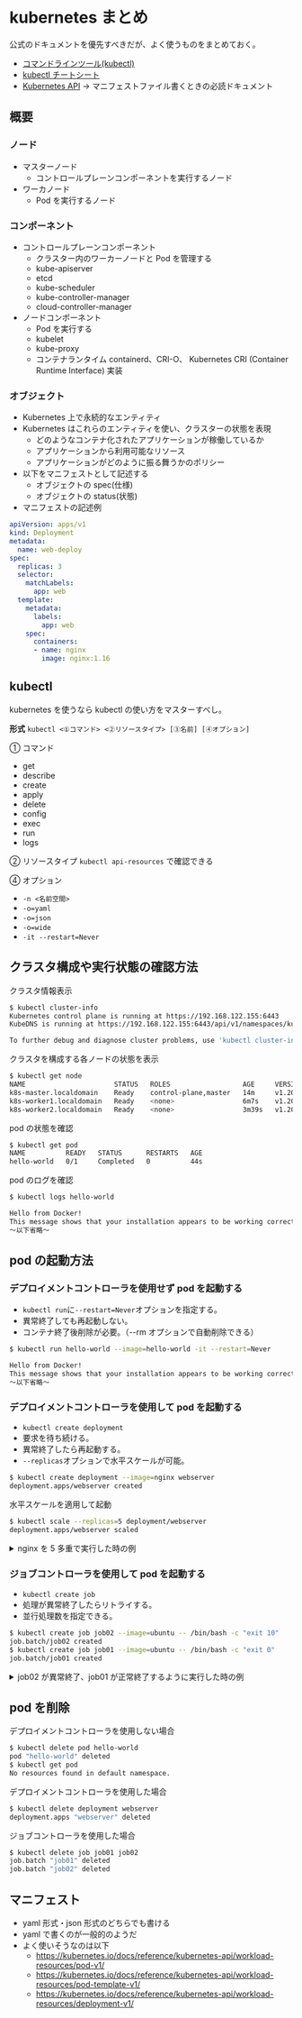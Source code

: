 # kubernetes まとめ

公式のドキュメントを優先すべきだが、よく使うものをまとめておく。

- [コマンドラインツール(kubectl)](https://kubernetes.io/ja/docs/reference/kubectl/)
- [kubectl チートシート](https://kubernetes.io/ja/docs/reference/kubectl/cheatsheet/)
- [Kubernetes API](https://kubernetes.io/docs/reference/kubernetes-api/)
  → マニフェストファイル書くときの必読ドキュメント

## 概要

### ノード

- マスターノード
  - コントロールプレーンコンポーネントを実行するノード
- ワーカノード
  - Pod を実行するノード

### コンポーネント

- コントロールプレーンコンポーネント
  - クラスター内のワーカーノードと Pod を管理する
  - kube-apiserver
  - etcd
  - kube-scheduler
  - kube-controller-manager
  - cloud-controller-manager
- ノードコンポーネント
  - Pod を実行する
  - kubelet
  - kube-proxy
  - コンテナランタイム
    containerd、CRI-O、 Kubernetes CRI (Container Runtime Interface) 実装

### オブジェクト

- Kubernetes 上で永続的なエンティティ
- Kubernetes はこれらのエンティティを使い、クラスターの状態を表現
  - どのようなコンテナ化されたアプリケーションが稼働しているか
  - アプリケーションから利用可能なリソース
  - アプリケーションがどのように振る舞うかのポリシー
- 以下をマニフェストとして記述する
  - オブジェクトの spec(仕様)
  - オブジェクトの status(状態)
- マニフェストの記述例

```yml:deployment1.yml
apiVersion: apps/v1
kind: Deployment
metadata:
  name: web-deploy
spec:
  replicas: 3
  selector:
    matchLabels:
      app: web
  template:
    metadata:
      labels:
        app: web
    spec:
      containers:
      - name: nginx
        image: nginx:1.16
```

## kubectl

kubernetes を使うなら kubectl の使い方をマスターすべし。

**形式**
`kubectl <①コマンド> <②リソースタイプ> [③名前] [④オプション]`

① コマンド

- get
- describe
- create
- apply
- delete
- config
- exec
- run
- logs

② リソースタイプ
`kubectl api-resources` で確認できる

④ オプション

- `-n <名前空間>`
- `-o=yaml`
- `-o=json`
- `-o=wide`
- `-it --restart=Never`

## クラスタ構成や実行状態の確認方法

クラスタ情報表示

```bash
$ kubectl cluster-info
Kubernetes control plane is running at https://192.168.122.155:6443
KubeDNS is running at https://192.168.122.155:6443/api/v1/namespaces/kube-system/services/kube-dns:dns/proxy

To further debug and diagnose cluster problems, use 'kubectl cluster-info dump'.
```

クラスタを構成する各ノードの状態を表示

```bash
$ kubectl get node
NAME                      STATUS   ROLES                  AGE     VERSION
k8s-master.localdomain    Ready    control-plane,master   14m     v1.20.2
k8s-worker1.localdomain   Ready    <none>                 6m7s    v1.20.2
k8s-worker2.localdomain   Ready    <none>                 3m39s   v1.20.2
```

pod の状態を確認

```bash
$ kubectl get pod
NAME          READY   STATUS      RESTARTS   AGE
hello-world   0/1     Completed   0          44s
```

pod のログを確認

```bash
$ kubectl logs hello-world

Hello from Docker!
This message shows that your installation appears to be working correctly.
〜以下省略〜
```

## pod の起動方法

### デプロイメントコントローラを使用せず pod を起動する

- `kubectl run`に`--restart=Never`オプションを指定する。
- 異常終了しても再起動しない。
- コンテナ終了後削除が必要。（--rm オプションで自動削除できる）

```bash
$ kubectl run hello-world --image=hello-world -it --restart=Never

Hello from Docker!
This message shows that your installation appears to be working correctly.
〜以下省略〜
```

### デプロイメントコントローラを使用して pod を起動する

- `kubectl create deployment`
- 要求を待ち続ける。
- 異常終了したら再起動する。
- `--replicas`オプションで水平スケールが可能。

```bash
$ kubectl create deployment --image=nginx webserver
deployment.apps/webserver created
```

水平スケールを適用して起動

```bash
$ kubectl scale --replicas=5 deployment/webserver
deployment.apps/webserver scaled
```

<details><summary>nginx を 5 多重で実行した時の例</summary>

nginx を 5 多重で実行した時の状態は以下のようになる。

```bash
$ kubectl get deploy,pod
NAME                        READY   UP-TO-DATE   AVAILABLE   AGE
deployment.apps/webserver   5/5     5            5           50s

NAME                             READY   STATUS    RESTARTS   AGE
pod/webserver-559b886555-2xt22   1/1     Running   0          19s
pod/webserver-559b886555-jlsrd   1/1     Running   0          18s
pod/webserver-559b886555-kkwwm   1/1     Running   0          50s
pod/webserver-559b886555-kn9kb   1/1     Running   0          19s
pod/webserver-559b886555-p2tjn   1/1     Running   0          19s
```

再起動動作を確認するため、pod を 2 個削除する。

```bash
$ kubectl delete pod webserver-559b886555-2xt22 webserver-559b886555-kkwwm
pod "webserver-559b886555-2xt22" deleted
pod "webserver-559b886555-kkwwm" deleted
```

削除後に状態を表示すると、既に再起動され 5 多重で実行している。

```bash
$ kubectl get deploy,pod
NAME                        READY   UP-TO-DATE   AVAILABLE   AGE
deployment.apps/webserver   5/5     5            5           3m36s

NAME                             READY   STATUS    RESTARTS   AGE
pod/webserver-559b886555-7xdb9   1/1     Running   0          13s
pod/webserver-559b886555-jlsrd   1/1     Running   0          3m4s
pod/webserver-559b886555-kn9kb   1/1     Running   0          3m5s
pod/webserver-559b886555-ljx7t   1/1     Running   0          13s
pod/webserver-559b886555-p2tjn   1/1     Running   0          3m5s
```

</details>

### ジョブコントローラを使用して pod を起動する

- `kubectl create job`
- 処理が異常終了したらリトライする。
- 並行処理数を指定できる。

```bash
$ kubectl create job job02 --image=ubuntu -- /bin/bash -c "exit 10"
job.batch/job02 created
$ kubectl create job job01 --image=ubuntu -- /bin/bash -c "exit 0"
job.batch/job01 created
```

<details><summary>job02 が異常終了、job01 が正常終了するように実行した時の例</summary>

ジョブの状態を確認ると以下のようになる。

```bash
$ kubectl get jobs
NAME    COMPLETIONS   DURATION   AGE
job01   0/1           7s         7s
job02   0/1           17s        17s
```

pod の状態を見ると以下のようになる。

```bash
$ kubectl get pod
NAME          READY   STATUS              RESTARTS   AGE
job01-qrdnl   0/1     Completed           0          12s
job02-8s49r   0/1     Error               0          13s
job02-xwdfb   0/1     ContainerCreating   0          3s
job02-xx5rq   0/1     Error               0          22s
$ kubectl get pod
NAME          READY   STATUS      RESTARTS   AGE
job01-qrdnl   0/1     Completed   0          16s
job02-8s49r   0/1     Error       0          17s
job02-xwdfb   0/1     Error       0          7s
job02-xx5rq   0/1     Error       0          26s
```

</details>

## pod を削除

デプロイメントコントローラを使用しない場合

```bash
$ kubectl delete pod hello-world
pod "hello-world" deleted
$ kubectl get pod
No resources found in default namespace.
```

デプロイメントコントローラを使用した場合

```bash
$ kubectl delete deployment webserver
deployment.apps "webserver" deleted
```

ジョブコントローラを使用した場合

```bash
$ kubectl delete job job01 job02
job.batch "job01" deleted
job.batch "job02" deleted
```

## マニフェスト

- yaml 形式・json 形式のどちらでも書ける
- yaml で書くのが一般的のようだ
- よく使いそうなのは以下
  - https://kubernetes.io/docs/reference/kubernetes-api/workload-resources/pod-v1/
  - https://kubernetes.io/docs/reference/kubernetes-api/workload-resources/pod-template-v1/
  - https://kubernetes.io/docs/reference/kubernetes-api/workload-resources/deployment-v1/
